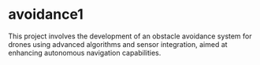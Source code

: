 # avoidance1
This project involves the development of an obstacle avoidance system for drones using advanced algorithms and sensor integration, aimed at enhancing autonomous navigation capabilities.
